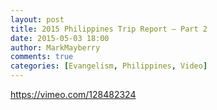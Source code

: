 ```yaml
---
layout: post
title: 2015 Philippines Trip Report – Part 2
date: 2015-05-03 18:00
author: MarkMayberry
comments: true
categories: [Evangelism, Philippines, Video]
---
```

https://vimeo.com/128482324
